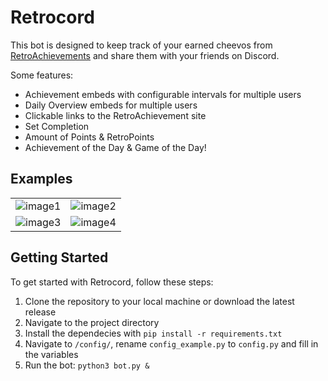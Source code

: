 # Retrocord

This bot is designed to keep track of your earned cheevos from [RetroAchievements](https://retroachievements.org) and share them with your friends on Discord.

Some features:

* Achievement embeds with configurable intervals for multiple users
* Daily Overview embeds for multiple users
* Clickable links to the RetroAchievement site
* Set Completion
* Amount of Points & RetroPoints
* Achievement of the Day & Game of the Day!

## Examples

<table>
  <tr>
    <td>
      <img src="https://github.com/zeroquinc/Retrocord/assets/39315068/4eaaefb7-3a87-452a-86f8-d1ed0f2ddc41" alt="image1">
    </td>
    <td>
      <img src="https://github.com/zeroquinc/Retrocord/assets/39315068/75f3bfa2-c08a-4852-819a-71f6fccfaa0e" alt="image2">
    </td>
  </tr>
  <tr>
    <td>
      <img src="https://github.com/zeroquinc/Retrocord/assets/39315068/e06d49ee-5e5d-4205-8899-1dfb5aedb0c5" alt="image3">
    </td>
    <td>
      <img src="https://github.com/zeroquinc/Retrocord/assets/39315068/5aa85411-27a1-4063-98b5-144f1f46b434" alt="image4">
    </td>
  </tr>
</table>

## Getting Started

To get started with Retrocord, follow these steps:

1. Clone the repository to your local machine or download the latest release
2. Navigate to the project directory
3. Install the dependecies with `pip install -r requirements.txt`
4. Navigate to `/config/`, rename `config_example.py` to `config.py` and fill in the variables
5. Run the bot: `python3 bot.py &`
